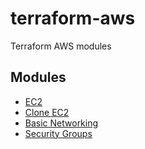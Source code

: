 # terraform-aws
Terraform AWS modules 


## Modules
* [EC2](/ec2)
* [Clone EC2](/clone-ec2)
* [Basic Networking](/networking)
* [Security Groups](/security-groups)